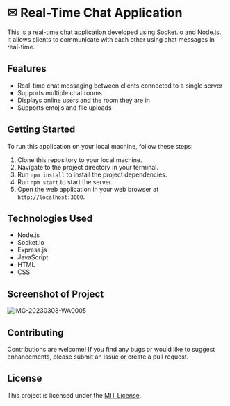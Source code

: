 #  ✉  Real-Time Chat Application

This is a real-time chat application developed using Socket.io and Node.js. It allows clients to communicate with each other using chat messages in real-time.

## Features

- Real-time chat messaging between clients connected to a single server
- Supports multiple chat rooms
- Displays online users and the room they are in
- Supports emojis and file uploads

## Getting Started

To run this application on your local machine, follow these steps:

1. Clone this repository to your local machine.
2. Navigate to the project directory in your terminal.
3. Run `npm install` to install the project dependencies.
4. Run `npm start` to start the server.
5. Open the web application in your web browser at `http://localhost:3000`.

## Technologies Used

- Node.js
- Socket.io
- Express.js
- JavaScript
- HTML
- CSS

## Screenshot of Project

![IMG-20230308-WA0005](https://user-images.githubusercontent.com/92241659/223616239-2a7e83ce-7de9-47ae-9336-5313f30d84eb.jpg)


## Contributing

Contributions are welcome! If you find any bugs or would like to suggest enhancements, please submit an issue or create a pull request.

## License

This project is licensed under the [MIT License](https://opensource.org/licenses/MIT).

